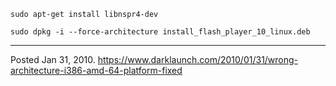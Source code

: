 ```
sudo apt-get install libnspr4-dev
```
```
sudo dpkg -i --force-architecture install_flash_player_10_linux.deb
```

---

Posted Jan 31, 2010.
https://www.darklaunch.com/2010/01/31/wrong-architecture-i386-amd-64-platform-fixed
